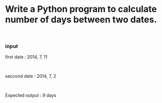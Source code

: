# Write a Python program to calculate number of days between two dates.

<br>

### input
first date : 2014, 7, 11

<br>

seccond date : 2014, 7, 2

<br>

Expected output : 9 days
